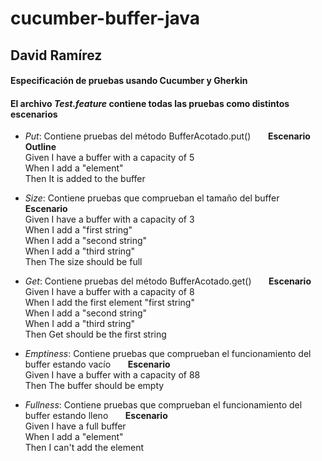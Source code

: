# cucumber-buffer-java
## David Ramírez
#### Especificación de pruebas usando Cucumber y Gherkin 

#### El archivo *Test.feature* contiene todas las pruebas como distintos escenarios

- *Put*: Contiene pruebas del método BufferAcotado.put()    &nbsp; &nbsp; &nbsp;    **Escenario Outline**\
    Given I have a <string>buffer with a capacity of 5\
    When I add a "element"\
    Then It is added to the buffer

- *Size*: Contiene pruebas que comprueban el tamaño del buffer    &nbsp; &nbsp; &nbsp;    **Escenario**\
    Given I have a <string>buffer with a capacity of 3\
    When I add a "first string"\
    When I add a "second string"\
    When I add a "third string"\
    Then The size should be full

- *Get*: Contiene pruebas del método BufferAcotado.get()    &nbsp; &nbsp; &nbsp;    **Escenario**\
    Given I have a <string>buffer with a capacity of 8\
    When I add the first element "first string"\
    When I add a "second string"\
    When I add a "third string"\
    Then Get should be the first string


- *Emptiness*: Contiene pruebas que comprueban el funcionamiento del buffer estando vacío    &nbsp; &nbsp; &nbsp;    **Escenario**\
    Given I have a <string>buffer with a capacity of 88\
    Then The buffer should be empty


- *Fullness*: Contiene pruebas que comprueban el funcionamiento del buffer estando lleno     &nbsp; &nbsp; &nbsp;    **Escenario**\
    Given I have a full buffer\
    When I add a "element"\
    Then I can't add the element



